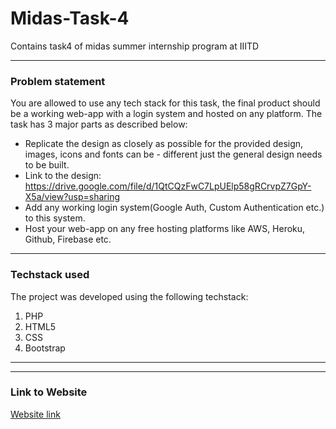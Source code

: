 
# Midas-Task-4
Contains task4 of midas summer internship program at IIITD

- - -

### Problem statement
You are allowed to use any tech stack for this task, the final product should be a working web-app with a login system and hosted on any platform. The task has 3 major parts as described below:
- Replicate the design as closely as possible for the provided design, images, icons and fonts can be - different just the general design needs to be built. 
- Link to the design: https://drive.google.com/file/d/1QtCQzFwC7LpUElp58gRCrvpZ7GpY-X5a/view?usp=sharing
- Add any working login system(Google Auth, Custom Authentication etc.) to this system.
- Host your web-app on any free hosting platforms like AWS, Heroku, Github, Firebase etc.

- - -

### Techstack used
The project was developed using the following techstack:
1. PHP
2. HTML5
3. CSS
4. Bootstrap

- - -


- - -

### Link to Website
[Website link]()
